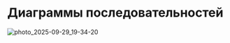 # Диаграммы последовательностей


![photo_2025-09-29_19-34-20](https://github.com/user-attachments/assets/16f8bf32-d458-405c-84a0-f01d045f7cc2)
